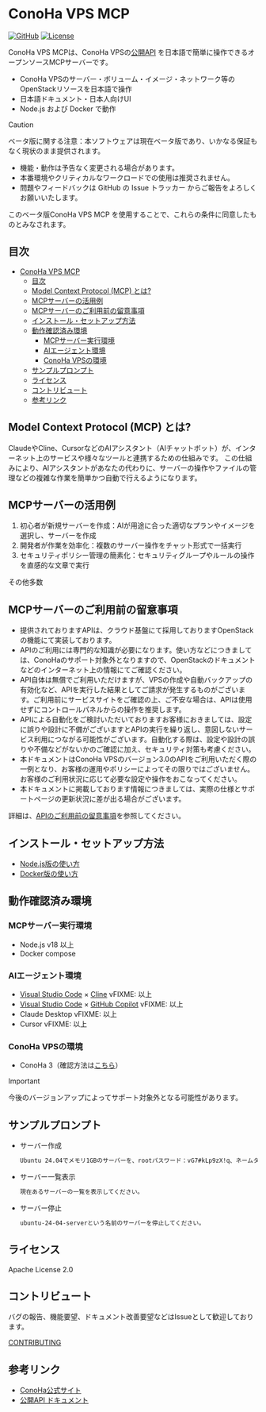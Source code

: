 # ConoHa VPS MCP

[![GitHub](https://img.shields.io/badge/gmo-internet/conoha_vps_mcp-blue.svg?style=flat&logo=github)](https://github.com/gmo-internet/conoha_vps_mcp)
[![License](https://img.shields.io/badge/license-Apache--2.0-brightgreen)](LICENSE)

ConoHa VPS MCPは、ConoHa VPSの[公開API](https://doc.conoha.jp/reference/api-vps3/) を日本語で簡単に操作できるオープンソースMCPサーバーです。

- ConoHa VPSのサーバー・ボリューム・イメージ・ネットワーク等のOpenStackリソースを日本語で操作
- 日本語ドキュメント・日本人向けUI
- Node.js および Docker で動作

> [!CAUTION]
> ベータ版に関する注意：本ソフトウェアは現在ベータ版であり、いかなる保証もなく現状のまま提供されます。
>
> - 機能・動作は予告なく変更される場合があります。
> - 本番環境やクリティカルなワークロードでの使用は推奨されません。
> - 問題やフィードバックは GitHub の Issue トラッカー からご報告をよろしくお願いいたします。
>
> このベータ版ConoHa VPS MCP を使用することで、これらの条件に同意したものとみなされます。

## 目次

- [ConoHa VPS MCP](#conoha-vps-mcp)
  - [目次](#目次)
  - [Model Context Protocol (MCP) とは?](#model-context-protocol-mcp-とは)
  - [MCPサーバーの活用例](#mcpサーバーの活用例)
  - [MCPサーバーのご利用前の留意事項](#mcpサーバーのご利用前の留意事項)
  - [インストール・セットアップ方法](#インストールセットアップ方法)
  - [動作確認済み環境](#動作確認済み環境)
    - [MCPサーバー実行環境](#mcpサーバー実行環境)
    - [AIエージェント環境](#aiエージェント環境)
    - [ConoHa VPSの環境](#conoha-vpsの環境)
  - [サンプルプロンプト](#サンプルプロンプト)
  - [ライセンス](#ライセンス)
  - [コントリビュート](#コントリビュート)
  - [参考リンク](#参考リンク)

## Model Context Protocol (MCP) とは?

ClaudeやCline、CursorなどのAIアシスタント（AIチャットボット）が、インターネット上のサービスや様々なツールと連携するための仕組みです。
この仕組みにより、AIアシスタントがあなたの代わりに、サーバーの操作やファイルの管理などの複雑な作業を簡単かつ自動で行えるようになります。

## MCPサーバーの活用例

1. 初心者が新規サーバーを作成：AIが用途に合った適切なプランやイメージを選択し、サーバーを作成
2. 開発者が作業を効率化：複数のサーバー操作をチャット形式で一括実行
3. セキュリティポリシー管理の簡素化：セキュリティグループやルールの操作を直感的な文章で実行

その他多数

## MCPサーバーのご利用前の留意事項

- 提供されておりますAPIは、クラウド基盤にて採用しておりますOpenStackの機能にて実装しております。
- APIのご利用には専門的な知識が必要になります。使い方などにつきましては、ConoHaのサポート対象外となりますので、OpenStackのドキュメントなどのインターネット上の情報にてご確認ください。
- API自体は無償でご利用いただけますが、VPSの作成や自動バックアップの有効化など、APIを実行した結果としてご請求が発生するものがございます。ご利用前にサービスサイトをご確認の上、ご不安な場合は、APIは使用せずにコントロールパネルからの操作を推奨します。
- APIによる自動化をご検討いただいておりますお客様におきましては、設定に誤りや設計に不備がございますとAPIの実行を繰り返し、意図しないサービス利用につながる可能性がございます。自動化する際は、設定や設計の誤りや不備などがないかのご確認に加え、セキュリティ対策も考慮ください。
- 本ドキュメントはConoHa VPSのバージョン3.0のAPIをご利用いただく際の一例となり、お客様の運用やポリシーによってその限りではございません。お客様のご利用状況に応じて必要な設定や操作をおこなってください。
- 本ドキュメントに掲載しております情報につきましては、実際の仕様とサポートページの更新状況に差が出る場合がございます。

詳細は、[APIのご利用前の留意事項](https://doc.conoha.jp/reference/api-vps3/api-guideline-vps3/api-guideline-v3/?btn_id=reference-api-vps3--sidebar_reference-api-guideline-v3)を参照してください。

## インストール・セットアップ方法

- [Node.js版の使い方](docs/setup-nodejs.md)
- [Docker版の使い方](docs/setup-docker.md)

## 動作確認済み環境

### MCPサーバー実行環境

- Node.js v18 以上
- Docker compose

### AIエージェント環境

- [Visual Studio Code](https://code.visualstudio.com/) × [Cline](https://github.com/cline/cline) vFIXME: 以上
- [Visual Studio Code](https://code.visualstudio.com/) × [GitHub Copilot](https://docs.github.com/ja/copilot) vFIXME: 以上
- Claude Desktop vFIXME: 以上
- Cursor vFIXME: 以上

### ConoHa VPSの環境

- ConoHa 3（確認方法は[こちら](FIXME: )）

> [!IMPORTANT]
> 今後のバージョンアップによってサポート対象外となる可能性があります。

## サンプルプロンプト

- サーバー作成

  ```txt
  Ubuntu 24.04でメモリ1GBのサーバーを、rootパスワード：vG7#kLp9zX!q、ネームタグ：ubuntu-24-04-server、セキュリティグループ：defaultとして作ってください。
  ```

- サーバー一覧表示

  ```txt
  現在あるサーバーの一覧を表示してください。
  ```

- サーバー停止

  ```txt
  ubuntu-24-04-serverという名前のサーバーを停止してください。
  ```

## ライセンス

Apache License 2.0

## コントリビュート

バグの報告、機能要望、ドキュメント改善要望などはIssueとして歓迎しております。

 [CONTRIBUTING](https://github.com/gmo-internet/conoha_vps_mcp/blob/main/CONTRIBUTING.md)

## 参考リンク

- [ConoHa公式サイト](https://www.conoha.jp/)
- [公開API ドキュメント](https://doc.conoha.jp/reference/api-vps3/)
